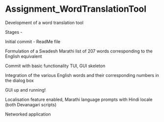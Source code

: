 # Assignment_WordTranslationTool
Development of a word translation tool

Stages -

Initial commit - ReadMe file

Formulation of a Swadesh Marathi list of 207 words corresponding to the English equivalent

Commit with basic functionality TUI, GUI skeleton

Integration of the various English words and their corresponding numbers in the dialog box

GUI up and running! 

Localisation feature enabled, Marathi language prompts with Hindi locale (both Devanagari scripts)

Networked application
